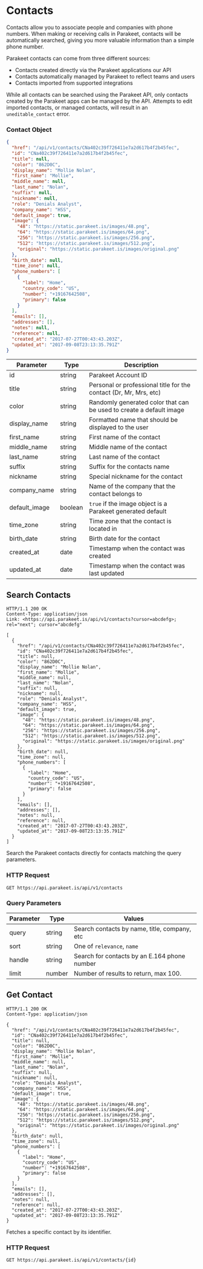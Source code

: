 # Contacts

Contacts allow you to associate people and companies with phone numbers. When making or receiving calls in Parakeet, contacts will be automatically searched, giving you more valuable information than a simple phone number.

Parakeet contacts can come from three different sources:

 - Contacts created directly via the Parakeet applications our API
 - Contacts automatically managed by Parakeet to reflect teams and users
 - Contacts imported from supported integrations

While all contacts can be searched using the Parakeet API, only contacts created by the Parakeet apps can be managed by the API. Attempts to edit imported contacts, or managed contacts, will result in an `uneditable_contact` error.

### Contact Object

```json
{
  "href": "/api/v1/contacts/CNa402c39f726411e7a2d617b4f2b45fec",
  "id": "CNa402c39f726411e7a2d617b4f2b45fec",
  "title": null,
  "color": "862D0C",
  "display_name": "Mollie Nolan",
  "first_name": "Mollie",
  "middle_name": null,
  "last_name": "Nolan",
  "suffix": null,
  "nickname": null,
  "role": "Denials Analyst",
  "company_name": "HSS",
  "default_image": true,
  "image": {
    "48": "https://static.parakeet.is/images/48.png",
    "64": "https://static.parakeet.is/images/64.png",
    "256": "https://static.parakeet.is/images/256.png",
    "512": "https://static.parakeet.is/images/512.png",
    "original": "https://static.parakeet.is/images/original.png"
  },
  "birth_date": null,
  "time_zone": null,
  "phone_numbers": [
    {
      "label": "Home",
      "country_code": "US",
      "number": "+19167642508",
      "primary": false
    }
  ],
  "emails": [],
  "addresses": [],
  "notes": null,
  "reference": null,
  "created_at": "2017-07-27T00:43:43.203Z",
  "updated_at": "2017-09-08T23:13:35.791Z"
}
```

Parameter | Type | Description
--------- | ------- | -----------
id | string | Parakeet Account ID
title | string | Personal or professional title for the contact (Dr, Mr, Mrs, etc)
color | string | Randomly generated color that can be used to create a default image
display_name | string | Formatted name that should be displayed to the user
first_name | string | First name of the contact
middle_name | string | Middle name of the contact
last_name | string | Last name of the contact
suffix | string | Suffix for the contacts name
nickname | string | Special nickname for the contact
company_name | string | Name of the company that the contact belongs to
default_image | boolean | `true` if the image object is a Parakeet generated default
time_zone | string | Time zone that the contact is located in
birth_date | string | Birth date for the contact
created_at | date | Timestamp when the contact was created
updated_at | date | Timestamp when the contact was last updated

## Search Contacts

```http
HTTP/1.1 200 OK
Content-Type: application/json
Link: <https://api.parakeet.is/api/v1/contacts?cursor=abcdefg>; rel="next"; cursor="abcdefg"

[
  {
    "href": "/api/v1/contacts/CNa402c39f726411e7a2d617b4f2b45fec",
    "id": "CNa402c39f726411e7a2d617b4f2b45fec",
    "title": null,
    "color": "862D0C",
    "display_name": "Mollie Nolan",
    "first_name": "Mollie",
    "middle_name": null,
    "last_name": "Nolan",
    "suffix": null,
    "nickname": null,
    "role": "Denials Analyst",
    "company_name": "HSS",
    "default_image": true,
    "image": {
      "48": "https://static.parakeet.is/images/48.png",
      "64": "https://static.parakeet.is/images/64.png",
      "256": "https://static.parakeet.is/images/256.png",
      "512": "https://static.parakeet.is/images/512.png",
      "original": "https://static.parakeet.is/images/original.png"
    },
    "birth_date": null,
    "time_zone": null,
    "phone_numbers": [
      {
        "label": "Home",
        "country_code": "US",
        "number": "+19167642508",
        "primary": false
      }
    ],
    "emails": [],
    "addresses": [],
    "notes": null,
    "reference": null,
    "created_at": "2017-07-27T00:43:43.203Z",
    "updated_at": "2017-09-08T23:13:35.791Z"
  }
]
```

Search the Parakeet contacts directly for contacts matching the query parameters.

### HTTP Request

`GET https://api.parakeet.is/api/v1/contacts`

### Query Parameters

Parameter | Type | Values
--------- | ------- | -----------
query | string | Search contacts by name, title, company, etc
sort | string | One of `relevance`, `name`
handle | string | Search for contacts by an E.164 phone number
limit | number | Number of results to return, max 100.

## Get Contact

```http
HTTP/1.1 200 OK
Content-Type: application/json

{
  "href": "/api/v1/contacts/CNa402c39f726411e7a2d617b4f2b45fec",
  "id": "CNa402c39f726411e7a2d617b4f2b45fec",
  "title": null,
  "color": "862D0C",
  "display_name": "Mollie Nolan",
  "first_name": "Mollie",
  "middle_name": null,
  "last_name": "Nolan",
  "suffix": null,
  "nickname": null,
  "role": "Denials Analyst",
  "company_name": "HSS",
  "default_image": true,
  "image": {
    "48": "https://static.parakeet.is/images/48.png",
    "64": "https://static.parakeet.is/images/64.png",
    "256": "https://static.parakeet.is/images/256.png",
    "512": "https://static.parakeet.is/images/512.png",
    "original": "https://static.parakeet.is/images/original.png"
  },
  "birth_date": null,
  "time_zone": null,
  "phone_numbers": [
    {
      "label": "Home",
      "country_code": "US",
      "number": "+19167642508",
      "primary": false
    }
  ],
  "emails": [],
  "addresses": [],
  "notes": null,
  "reference": null,
  "created_at": "2017-07-27T00:43:43.203Z",
  "updated_at": "2017-09-08T23:13:35.791Z"
}
```

Fetches a specific contact by its identifier.

### HTTP Request

`GET https://api.parakeet.is/api/v1/contacts/{id}`